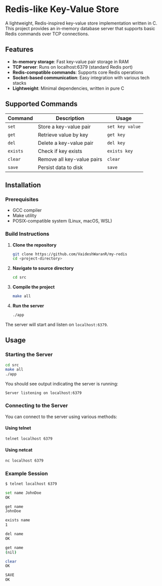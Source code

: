 # Redis-like Key-Value Store

A lightweight, Redis-inspired key-value store implementation written in C. This project provides an in-memory database server that supports basic Redis commands over TCP connections.

## Features

- **In-memory storage**: Fast key-value pair storage in RAM
- **TCP server**: Runs on localhost:6379 (standard Redis port)
- **Redis-compatible commands**: Supports core Redis operations
- **Socket-based communication**: Easy integration with various tech stacks
- **Lightweight**: Minimal dependencies, written in pure C

## Supported Commands

| Command | Description | Usage |
|---------|-------------|-------|
| `set` | Store a key-value pair | `set key value` |
| `get` | Retrieve value by key | `get key` |
| `del` | Delete a key-value pair | `del key` |
| `exists` | Check if key exists | `exists key` |
| `clear` | Remove all key-value pairs | `clear` |
| `save` | Persist data to disk | `save` |

## Installation

### Prerequisites

- GCC compiler
- Make utility
- POSIX-compatible system (Linux, macOS, WSL)

### Build Instructions

1. **Clone the repository**
   ```bash
   git clone https://github.com/VaideshWaranR/my-redis
   cd <project-directory>
   ```

2. **Navigate to source directory**
   ```bash
   cd src
   ```

3. **Compile the project**
   ```bash
   make all
   ```

4. **Run the server**
   ```bash
   ./app
   ```

The server will start and listen on `localhost:6379`.

## Usage

### Starting the Server

```bash
cd src
make all
./app
```

You should see output indicating the server is running:
```
Server listening on localhost:6379
```

### Connecting to the Server

You can connect to the server using various methods:

#### Using telnet
```bash
telnet localhost 6379
```

#### Using netcat
```bash
nc localhost 6379
```

### Example Session

```bash
$ telnet localhost 6379

set name JohnDoe
OK

get name
JohnDoe

exists name
1

del name
OK

get name
(nil)

clear
OK

SAVE
OK
```

